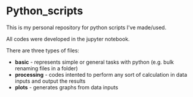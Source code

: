 # Python_scripts
This is my personal repository for python scripts I've made/used.

All codes were developed in the jupyter notebook.

There are three types of files:
- **basic** - represents simple or general tasks with python (e.g. bulk renaming files in a folder)
- **processing** - codes intented to perform any sort of calculation in data inputs and output the results
- **plots** - generates graphs from data inputs
